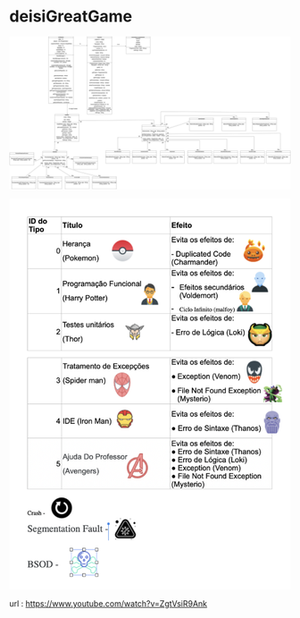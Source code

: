 # deisiGreatGame
![](DiagramaUML.png?raw=true "Diagrama UML")

![](TabelaMapeamento.png?raw=true "Tabela")

url : https://www.youtube.com/watch?v=ZgtVsiR9Ank


